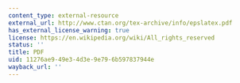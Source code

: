 ```yaml
---
content_type: external-resource
external_url: http://www.ctan.org/tex-archive/info/epslatex.pdf
has_external_license_warning: true
license: https://en.wikipedia.org/wiki/All_rights_reserved
status: ''
title: PDF
uid: 11276ae9-49e3-4d3e-9e79-6b597837944e
wayback_url: ''
---
```

